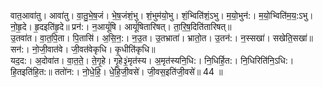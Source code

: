 

  
वात॒आवा॑तु। आवा॑तु। वा॒तु॒भे॒ष॒जं। भे॒ष॒जंशं॒भु। शं॒भुम॑यो॒भु। शं॒भ्विति॑शं॒ऽभु। म॒यो॒भुन॑:। म॒यो॒भ्विति॑म॒य॒:ऽभु। नो॒हृ॒दे। हृ॒दइति॑हृ॒दे॥ प्रन॑:। न॒आयूं॑षि। आयूं॑षितारिषत्। ता॒रि॒ष॒दिति॑तारिषत्॥  
उ॒तवा॑त। वा॒त॒पि॒ता। पि॒तासि॑। अ॒सि॒न॒:। न॒उ॒त। उ॒तभ्राता॑। भ्रातो॒त। उ॒तन॑:। न॒स्सखा॑। सखेति॒सखा॑॥ सन॑:। नो॒जी॒वात॑वे। जी॒वत॑वेकृधि। कृ॒धीति॑कृधि॥  
यद॒द:। अ॒दोवा॑त। वा॒त॒ते॒। ते॒गृ॒हे। गृ॒हे३॒॑मृत॑स्य। अ॒मृत॑स्यनि॒धि:। नि॒धिर्हि॒त:। नि॒धिरिति॑नि॒ऽधि:। हि॒तइति॑हि॒त:॥ ततो॑न:। नो॒धे॒हि॒। धे॒हि॒जी॒वसे॑। जी॒वस॒इति॑जी॒वसे॑॥ 44 ॥  
